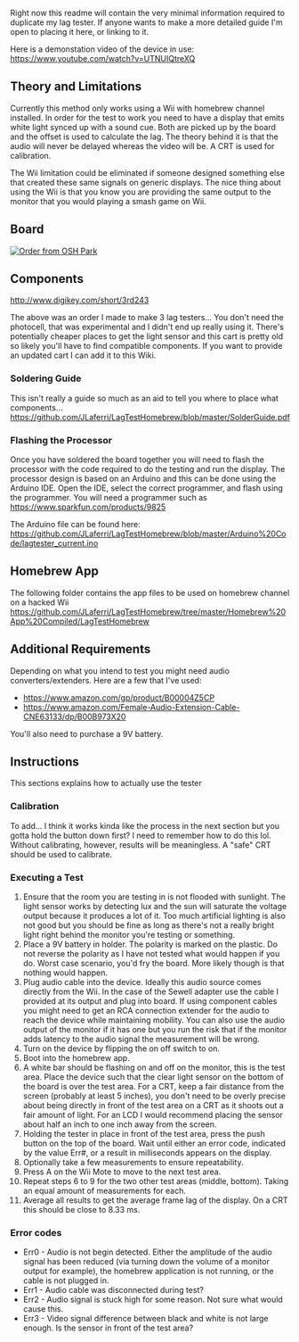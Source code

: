 Right now this readme will contain the very minimal information required to duplicate my lag tester. If anyone wants to make a more detailed guide I'm open to placing it here, or linking to it.

Here is a demonstation video of the device in use: https://www.youtube.com/watch?v=UTNUIQtreXQ

## Theory and Limitations
Currently this method only works using a Wii with homebrew channel installed. In order for the test to work you need to have a display that emits white light synced up with a sound cue. Both are picked up by the board and the offset is used to calculate the lag. The theory behind it is that the audio will never be delayed whereas the video will be. A CRT is used for calibration.

The Wii limitation could be eliminated if someone designed something else that created these same signals on generic displays. The nice thing about using the Wii is that you know you are providing the same output to the monitor that you would playing a smash game on Wii.

## Board
<a href="https://oshpark.com/shared_projects/O6JRaha8"><img src="https://oshpark.com/assets/badge-5b7ec47045b78aef6eb9d83b3bac6b1920de805e9a0c227658eac6e19a045b9c.png" alt="Order from OSH Park"></img></a>

## Components
http://www.digikey.com/short/3rd243

The above was an order I made to make 3 lag testers... You don't need the photocell, that was experimental and I didn't end up really using it. There's potentially cheaper places to get the light sensor and this cart is pretty old so likely you'll have to find compatible components. If you want to provide an updated cart I can add it to this Wiki.

### Soldering Guide
This isn't really a guide so much as an aid to tell you where to place what components...
https://github.com/JLaferri/LagTestHomebrew/blob/master/SolderGuide.pdf

### Flashing the Processor
Once you have soldered the board together you will need to flash the processor with the code required to do the testing and run the display. The processor design is based on an Arduino and this can be done using the Arduino IDE. Open the IDE, select the correct programmer, and flash using the programmer. You will need a programmer such as https://www.sparkfun.com/products/9825

The Arduino file can be found here:
https://github.com/JLaferri/LagTestHomebrew/blob/master/Arduino%20Code/lagtester_current.ino

## Homebrew App
The following folder contains the app files to be used on homebrew channel on a hacked Wii
https://github.com/JLaferri/LagTestHomebrew/tree/master/Homebrew%20App%20Compiled/LagTestHomebrew

## Additional Requirements
Depending on what you intend to test you might need audio converters/extenders. Here are a few that I've used:
* https://www.amazon.com/gp/product/B00004Z5CP
* https://www.amazon.com/Female-Audio-Extension-Cable-CNE63133/dp/B00B973X20

You'll also need to purchase a 9V battery.

## Instructions
This sections explains how to actually use the tester

### Calibration
To add... I think it works kinda like the process in the next section but you gotta hold the button down first? I need to remember how to do this lol. Without calibrating, however, results will be meaningless. A "safe" CRT should be used to calibrate.

### Executing a Test
1. Ensure that the room you are testing in is not flooded with sunlight. The light sensor works by detecting lux and the sun will saturate the voltage output because it produces a lot of it. Too much artificial lighting is also not good but you should be fine as long as there's not a really bright light right behind the monitor you're testing or something.
2. Place a 9V battery in holder. The polarity is marked on the plastic. Do not reverse the polarity as I have not tested what would happen if you do. Worst case scenario, you'd fry the board. More likely though is that nothing would happen.
3. Plug audio cable into the device. Ideally this audio source comes directly from the Wii. In the case of the Sewell adapter use the cable I provided at its output and plug into board. If using component cables you might need to get an RCA connection extender for the audio to reach the device while maintaining mobility. You can also use the audio output of the monitor if it has one but you run the risk that if the monitor adds latency to the audio signal the measurement will be wrong.
4. Turn on the device by flipping the on off switch to on.
5. Boot into the homebrew app.
6. A white bar should be flashing on and off on the monitor, this is the test area. Place the device such that the clear light sensor on the bottom of the board is over the test area. For a CRT, keep a fair distance from the screen (probably at least 5 inches), you don't need to be overly precise about being directly in front of the test area on a CRT as it shoots out a fair amount of light. For an LCD I would recommend placing the sensor about half an inch to one inch away from the screen.
7. Holding the tester in place in front of the test area, press the push button on the top of the board. Wait until either an error code, indicated by the value Err#, or a result in milliseconds appears on the display.
8. Optionally take a few measurements to ensure repeatability.
9. Press A on the Wii Mote to move to the next test area.
10. Repeat steps 6 to 9 for the two other test areas (middle, bottom). Taking an equal amount of measurements for each.
11. Average all results to get the average frame lag of the display. On a CRT this should be close to 8.33 ms.

### Error codes
* Err0 - Audio is not begin detected. Either the amplitude of the audio signal has been reduced (via turning down the volume of a monitor output for example), the homebrew application is not running, or the cable is not plugged in.
* Err1 - Audio cable was disconnected during test?
* Err2 - Audio signal is stuck high for some reason. Not sure what would cause this.
* Err3 - Video signal difference between black and white is not large enough. Is the sensor in front of the test area?
